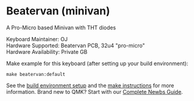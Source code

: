 # Beatervan (minivan)

A Pro-Micro based Minivan with THT diodes

Keyboard Maintainer: OJ  
Hardware Supported: Beatervan PCB, 32u4 "pro-micro"  
Hardware Availability: Private GB

Make example for this keyboard (after setting up your build environment):

    make beatervan:default

See the [build environment setup](https://docs.qmk.fm/#/getting_started_build_tools) and the [make instructions](https://docs.qmk.fm/#/getting_started_make_guide) for more information. Brand new to QMK? Start with our [Complete Newbs Guide](https://docs.qmk.fm/#/newbs).
